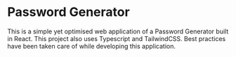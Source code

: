 # Password Generator

This is a simple yet optimised web application of a Password Generator built in React. This project also uses Typescript and TailwindCSS. Best practices have been taken care of while developing this application.
